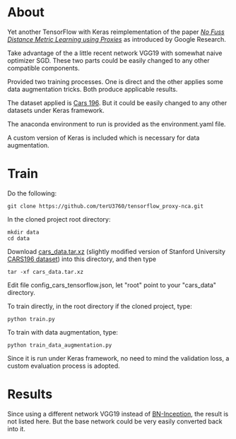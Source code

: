 # About
Yet another TensorFlow with Keras reimplementation of the paper [*No Fuss Distance Metric Learning using Proxies*](https://arxiv.org/pdf/1703.07464.pdf) as introduced by Google Research.

Take advantage of the a little recent network VGG19 with somewhat naive optimizer SGD. These two parts could be easily changed to any other compatible components.

Provided two training processes. One is direct and the other applies some data augmentation tricks. Both produce applicable results.

The dataset applied is [Cars 196](https://ai.stanford.edu/~jkrause/cars/car_dataset.html). But it could be easily changed to any other datasets under Keras framework.

The anaconda environment to run is provided as the environment.yaml file.

A custom version of Keras is included which is necessary for data augmentation.


# Train

Do the following:

```
git clone https://github.com/terU3760/tensorflow_proxy-nca.git
```

In the cloned project root directory:

```
mkdir data
cd data
```

Download [cars_data.tar.xz](https://drive.google.com/file/d/1tdQK9NC2g_YxGLEiew7kkoLZazoChdmP/view?usp=sharing) (slightly modified version of Stanford University [CARS196 dataset](https://ai.stanford.edu/~jkrause/cars/car_dataset.html)) into this directory, and then type

```
tar -xf cars_data.tar.xz
```

Edit file config_cars_tensorflow.json, let "root" point to your "cars_data" directory.

To train directly, in the root directory if the cloned project, type:

```
python train.py
```

To train with data augmentation, type:

```
python train_data_augmentation.py
```

Since it is run under Keras framework, no need to mind the validation loss, a custom evaluation process is adopted.


# Results

Since using a different network VGG19 instead of [BN-Inception](http://arxiv.org/abs/1502.03167), the result is not listed here. But the base network could be very easily converted back into it.